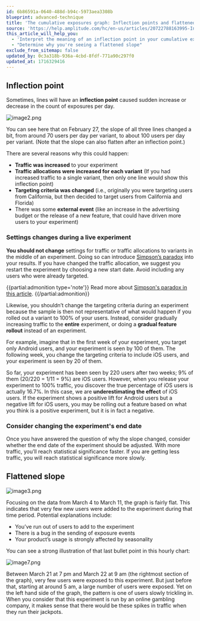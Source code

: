 ```yaml
---
id: 6b86591a-0640-488d-b94c-5973aea3308b
blueprint: advanced-technique
title: 'The cumulative exposures graph: Inflection points and flattened slopes'
source: 'https://help.amplitude.com/hc/en-us/articles/20722788163995-Interpret-the-cumulative-exposures-graph-Inflection-points-and-flattened-slopes'
this_article_will_help_you:
  - 'Interpret the meaning of an inflection point in your cumulative exposures graph'
  - "Determine why you're seeing a flattened slope"
exclude_from_sitemap: false
updated_by: 0c3a318b-936a-4cbd-8fdf-771a90c297f0
updated_at: 1716329416
---
```

## Inflection point

Sometimes, lines will have an **inflection point** caused sudden increase or decrease in the count of exposures per day.

![image2.png](/docs/output/img/advanced-techniques/image2-png.png)

You can see here that on February 27, the slope of all three lines changed a bit, from around 70 users per day per variant, to about 100 users per day per variant. (Note that the slope can also flatten after an inflection point.)

There are several reasons why this could happen:

* **Traffic was increased** to your experiment
* **Traffic allocations were increased for each variant** (If you had increased traffic to a single variant, then only one line would show this inflection point)
* **Targeting criteria was changed** (i.e., originally you were targeting users from California, but then decided to target users from California and Florida)
* There was some **external event** (like an increase in the advertising budget or the release of a new feature, that could have driven more users to your experiment)

### Settings changes during a live experiment

**You should not change** settings for traffic or traffic allocations to variants in the middle of an experiment. Doing so can introduce [Simpson’s paradox](https://en.wikipedia.org/wiki/Simpson's_paradox) into your results. If you have changed the traffic allocation, we suggest you restart the experiment by choosing a new start date. Avoid including any users who were already targeted.

{{partial:admonition type='note'}}
 Read more about [Simpson's paradox in this article](https://www.exp-platform.com/Documents/2009-ExPpitfalls.pdf).
{{/partial:admonition}}

Likewise, you shouldn’t change the targeting criteria during an experiment because the sample is then not representative of what would happen if you rolled out a variant to 100% of your users. Instead, consider gradually increasing traffic to the **entire** experiment, or doing a **gradual feature rollout** instead of an experiment.

For example, imagine that in the first week of your experiment, you target only Android users, and your experiment is seen by 100 of them. The following week, you change the targeting criteria to include iOS users, and your experiment is seen by 20 of them. 

So far, your experiment has been seen by 220 users after two weeks; 9% of them (20/220 = 1/11 = 9%) are iOS users. However, when you release your experiment to 100% traffic, you discover the true percentage of iOS users is actually 16.7%. In this case, we are **underestimating the effect** of iOS users. If the experiment shows a positive lift for Android users but a negative lift for iOS users, you may be rolling out a feature based on what you think is a positive experiment, but it is in fact a negative.

### Consider changing the experiment's end date

Once you have answered the question of why the slope changed, consider whether the end date of the experiment should be adjusted. With more traffic, you’ll reach statistical significance faster. If you are getting less traffic, you will reach statistical significance more slowly.

## Flattened slope

![image3.png](/docs/output/img/advanced-techniques/image3-png.png)  

Focusing on the data from March 4 to March 11, the graph is fairly flat. This indicates that very few new users were added to the experiment during that time period. Potential explanations include:

* You’ve run out of users to add to the experiment
* There is a bug in the sending of exposure events
* Your product’s usage is strongly affected by seasonality

You can see a strong illustration of that last bullet point in this hourly chart:

![image7.png](/docs/output/img/advanced-techniques/image7-png.png)

Between March 21 at 7 pm and March 22 at 9 am (the rightmost section of the graph), very few users were exposed to this experiment. But just before that, starting at around 5 am, a large number of users were exposed. Yet on the left hand side of the graph, the pattern is one of users slowly trickling in. When you consider that this experiment is run by an online gambling company, it makes sense that there would be these spikes in traffic when they run their jackpots.
